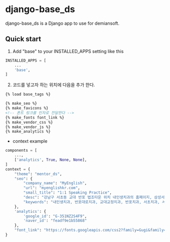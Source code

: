 django-base_ds
==========

django-base_ds is a Django app to use for demiansoft. 

Quick start
------------

1. Add "base" to your INSTALLED_APPS setting like this
```python
INSTALLED_APPS = [
    ...
    'base',
]
```

2. 코드를 넣고자 하는 위치에 다음을 추가 한다.
```html
{% load base_tags %}

{% make_seo %}
{% make_favicons %}
<!-- 폰트 링크를 인자로 전달한다 -->
{% make_fonts font_link %}
{% make_vendor_css %}
{% make_vendor_js %}
{% make_analytics %}

```

* context example
```python
components = [
    ...,
    ['analytics', True, None, None],
]
context = {
    "theme": "mentor_ds",
    "seo": {
        "company_name": "MyEnglish",
        "url": "myenglishkr.com",
        "small_title": "1:1 Speaking Practice",
        "desc": "강남구 서초동 교대 반포 법조타운 위치 내인생치과의 홈페이지, 삼성서울병원 구강외과 전문의 진료",
        "keywords": "내인생치과, 반포대로치과, 교대교정치과, 반포치과, 서초치과, 서초동치과, 교대역치과 "
    },
    'analytics': {
        'google_id': "G-351NZ2S4F9",
        'naver_id': "feadf9e1b55868"
    },
    "font_link": "https://fonts.googleapis.com/css2?family=Gugi&family=Jua&family=Nanum+Pen+Script&family=Noto+Sans+KR:wght@100;300;400;500;700;900&family=Noto+Serif+KR:wght@200;300;400;500;600;700;900&display=swap"
}
```

